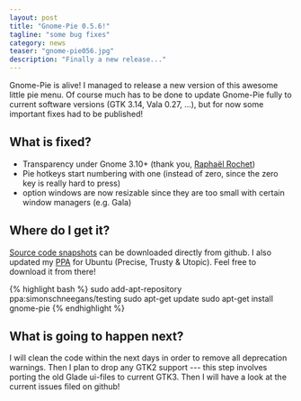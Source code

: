 ```yaml
---
layout: post
title: "Gnome-Pie 0.5.6!"
tagline: "some bug fixes"
category: news
teaser: "gnome-pie056.jpg"
description: "Finally a new release..."
---
```


Gnome-Pie is alive! I managed to release a new version of this awesome little pie menu. Of course much has to be done to update Gnome-Pie fully to current software versions (GTK 3.14, Vala 0.27, ...), but for now some important fixes had to be published!

<!--more-->


## What is fixed?

* Transparency under Gnome 3.10+ (thank you, [Raphaël Rochet](https://github.com/RaphaelRochet))
* Pie hotkeys start numbering with one (instead of zero, since the zero key is really hard to press)
* option windows are now resizable since they are too small with certain window managers (e.g. Gala)

## Where do I get it?

[Source code snapshots](https://github.com/Simmesimme/Gnome-Pie/tags) can be downloaded directly from github. I also updated my [PPA](https://launchpad.net/~simonschneegans/+archive/ubuntu/testing) for Ubuntu (Precise, Trusty &amp; Utopic). Feel free to download it from there!

{% highlight bash %}
sudo add-apt-repository ppa:simonschneegans/testing
sudo apt-get update
sudo apt-get install gnome-pie
{% endhighlight %}


## What is going to happen next?

I will clean the code within the next days in order to remove all deprecation warnings. Then I plan to drop any GTK2 support --- this step involves porting the old Glade ui-files to current GTK3. Then I will have a look at the current issues filed on github!
